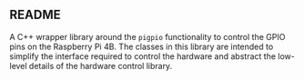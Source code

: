 ## README

A C++ wrapper library around the `pigpio` functionality to control the GPIO pins on the Raspberry Pi 4B. The classes in this library are intended to simplify the interface required to control the hardware and abstract the low-level details of the hardware control library.
